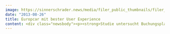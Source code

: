 ```yaml
---
image: https://sinnerschrader.news/media/filer_public_thumbnails/filer_public/9b/ea/9bea3c73-9ffc-49b4-9c89-834088b6035d/varfoldersdjk8pxf42x64d8fxslz8jcc8fc0000gnttmpvexq90__480x288_q85_crop_subsampling-2_upscale.png
date: "2013-08-26"
title: Europcar mit bester User Experience
content: <div class="newsbody"><p><strong>Studie untersucht Buchungsplattformen großer Autovermieter</strong></p><p>Je härter umkämpft ein Markt, desto entscheidender ist eine gute User Experience. Ihre Bedeutung als Differenzierungsmerkmal von Marken und Unternehmen wächst.</p><p>Das <a href="http&#58;//www.qubitproducts.com/">britische Beratungsunternehmen Qubit</a> hat daher die Buchungsportale großer Autovermietungen unter die Lupe gekommen. Mit einem eindeutigen Sieger&#58; <a href="http&#58;//www.europcar.com/">Europcar.com</a>. Die Buchungsplattform überzeugte neben einem aufgeräumten Gesamtauftritt, besonders durch ihre einfache Suche, den übersichtlichen Buchungsprozess sowie eine zeitgemäße Mobile-Oberfläche.</p><p>Die von SinnerSchrader konzipierte, gestaltete und entwickelte Plattform ließ mit einem durchschnittlichen Score von 73% ihre Mitbewerber deutlich hinter sich.</p><p><img alt="Qubit-Studie" class="wp-image-3140" height="308" src="http&#58;//www.sinnerschrader.com/wp-content/uploads/2013/08/studie.png" width="691"/><br/>Studiensieger Europcar&#58; Die Ergebnisse in der Übersicht</p><p>Für den Benchmark untersuchte Qubit die britischen Buchungsplattformen der Autovermieter anhand von 80 Best-Practice-Kriterien, mit besonderem Fokus auf die drei entscheidenden Phasen der Customer Journey&#58;</p><ul><li>Find&#58; Orientierung auf der Seite - Navigationsstruktur - Suche</li><li>Choose&#58; Auswahl des passenden Fahrzeugs</li><li>Buy&#58; Buchung - Registrierung - Checkout</li></ul><p>Zusätzlich betrachtete Qubit die Personalisierungsmöglichkeiten sowie deren mobile Experience.</p><p>Im letzten Jahr hatte SinnerSchrader die globale Buchungsplattform Europcar.com grundlegend überarbeitet (siehe <a href="http&#58;//www.sinnerschrader.com/news/europcar-positioniert-marke-neu/">Pressemitteilung vom 11.12.2012</a>). Im Mittelpunkt des Relaunchs standen die Vereinfachung des Buchungsprozesses, die Verbesserung des User Experience sowie ein modernes Gesamt-Design.</p><p><img alt="Europcar.com" class="wp-image-3143" height="359" src="http&#58;//www.sinnerschrader.com/wp-content/uploads/2013/08/Screenshot-2013-08-26-12.20.07-1024x531.png" width="691"/><br/>Die Startseite von Europcar.com</p><ul><li><a href="http&#58;//econsultancy.com/de/blog/63288-europcar-comes-top-in-rental-car-website-usability-study">Econsultancy.com&#58; Europcar comes top in rental car website usability study</a></li><li><a href="http&#58;//www.sinnerschrader.com/news/europcar-positioniert-marke-neu/">SinnerSchrader - Europcar positioniert Marke neu</a> (Pressemitteilung vom 11.12.2012)</li></ul><p><a class="news-backlink" href="/de/"><svg class="svg-ico svg-ico--arrow-left"><use xlink&#58;href="#arrow-down"></use></svg>Zurück zur Presse Übersicht</a></p></div>
---
```

